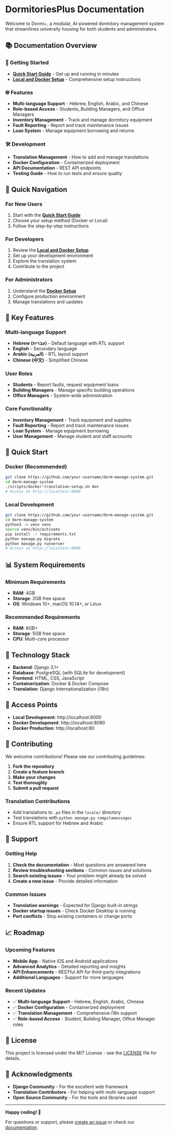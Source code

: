 # DormitoriesPlus Documentation

Welcome to Dormi+, a modular, AI-powered dormitory management system that streamlines university housing for both students and administrators.

## 📚 Documentation Overview

### 🚀 Getting Started
- **[Quick Start Guide](quick-start-guide.md)** - Get up and running in minutes
- **[Local and Docker Setup](local-and-docker-setup.md)** - Comprehensive setup instructions

### 🌐 Features
- **Multi-language Support** - Hebrew, English, Arabic, and Chinese
- **Role-based Access** - Students, Building Managers, and Office Managers
- **Inventory Management** - Track and manage dormitory equipment
- **Fault Reporting** - Report and track maintenance issues
- **Loan System** - Manage equipment borrowing and returns

### 🛠️ Development
- **Translation Management** - How to add and manage translations
- **Docker Configuration** - Containerized deployment
- **API Documentation** - REST API endpoints
- **Testing Guide** - How to run tests and ensure quality

## 🎯 Quick Navigation

### For New Users
1. Start with the **[Quick Start Guide](quick-start-guide.md)**
2. Choose your setup method (Docker or Local)
3. Follow the step-by-step instructions

### For Developers
1. Review the **[Local and Docker Setup](local-and-docker-setup.md)**
2. Set up your development environment
3. Explore the translation system
4. Contribute to the project

### For Administrators
1. Understand the **[Docker Setup](local-and-docker-setup.md#docker-setup)**
2. Configure production environment
3. Manage translations and updates

## 🌟 Key Features

### Multi-language Support
- **Hebrew (עברית)** - Default language with RTL support
- **English** - Secondary language
- **Arabic (العربية)** - RTL layout support
- **Chinese (中文)** - Simplified Chinese

### User Roles
- **Students** - Report faults, request equipment loans
- **Building Managers** - Manage specific building operations
- **Office Managers** - System-wide administration

### Core Functionality
- **Inventory Management** - Track equipment and supplies
- **Fault Reporting** - Report and track maintenance issues
- **Loan System** - Manage equipment borrowing
- **User Management** - Manage student and staff accounts

## 🚀 Quick Start

### Docker (Recommended)
```bash
git clone https://github.com/your-username/dorm-manage-system.git
cd dorm-manage-system
./scripts/docker-translation-setup.sh dev
# Access at http://localhost:8080
```

### Local Development
```bash
git clone https://github.com/your-username/dorm-manage-system.git
cd dorm-manage-system
python3 -m venv venv
source venv/bin/activate
pip install -r requirements.txt
python manage.py migrate
python manage.py runserver
# Access at http://localhost:8000
```

## 📊 System Requirements

### Minimum Requirements
- **RAM**: 4GB
- **Storage**: 2GB free space
- **OS**: Windows 10+, macOS 10.14+, or Linux

### Recommended Requirements
- **RAM**: 8GB+
- **Storage**: 5GB free space
- **CPU**: Multi-core processor

## 🔧 Technology Stack

- **Backend**: Django 3.1+
- **Database**: PostgreSQL (with SQLite for development)
- **Frontend**: HTML, CSS, JavaScript
- **Containerization**: Docker & Docker Compose
- **Translation**: Django Internationalization (i18n)

## 📱 Access Points

- **Local Development**: http://localhost:8000
- **Docker Development**: http://localhost:8080
- **Docker Production**: http://localhost:80

## 🤝 Contributing

We welcome contributions! Please see our contributing guidelines:

1. **Fork the repository**
2. **Create a feature branch**
3. **Make your changes**
4. **Test thoroughly**
5. **Submit a pull request**

### Translation Contributions
- Add translations to `.po` files in the `locale/` directory
- Test translations with `python manage.py compilemessages`
- Ensure RTL support for Hebrew and Arabic

## 🐛 Support

### Getting Help
1. **Check the documentation** - Most questions are answered here
2. **Review troubleshooting sections** - Common issues and solutions
3. **Search existing issues** - Your problem might already be solved
4. **Create a new issue** - Provide detailed information

### Common Issues
- **Translation warnings** - Expected for Django built-in strings
- **Docker startup issues** - Check Docker Desktop is running
- **Port conflicts** - Stop existing containers or change ports

## 📈 Roadmap

### Upcoming Features
- **Mobile App** - Native iOS and Android applications
- **Advanced Analytics** - Detailed reporting and insights
- **API Enhancements** - RESTful API for third-party integrations
- **Additional Languages** - Support for more languages

### Recent Updates
- ✅ **Multi-language Support** - Hebrew, English, Arabic, Chinese
- ✅ **Docker Configuration** - Containerized deployment
- ✅ **Translation Management** - Comprehensive i18n support
- ✅ **Role-based Access** - Student, Building Manager, Office Manager roles

## 📄 License

This project is licensed under the MIT License - see the [LICENSE](LICENSE) file for details.

## 🙏 Acknowledgments

- **Django Community** - For the excellent web framework
- **Translation Contributors** - For helping with multi-language support
- **Open Source Community** - For the tools and libraries used

---

**Happy coding! 🚀**

For questions or support, please [create an issue](https://github.com/your-username/dorm-manage-system/issues) or check our [documentation](local-and-docker-setup.md). 

